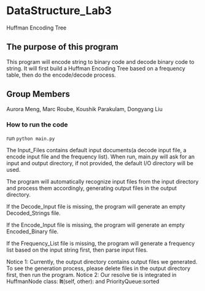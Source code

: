 # DataStructure_Lab3
Huffman Encoding Tree

## The purpose of this program
This program will encode string to binary code and decode binary code to string. It will first build a Huffman Encoding Tree based on a frequency table, then do the encode/decode process.

## Group Members
Aurora Meng, Marc Roube, Koushik Parakulam, Dongyang Liu

### How to run the code
run `python main.py`

The Input_Files contains default input documents(a decode input file, a encode input file and the frequency list). When run, main.py will ask for an input and output directory, if not provided, the default I/O directory will be used.

The program will automatically recognize input files from the input directory and process them accordingly, generating output files in the output directory.

If the Decode_Input file is missing, the program will generate an empty Decoded_Strings file.

If the Encode_Input file is missing, the program will generate an empty Encoded_Binary file.

If the Frequency_List file is missing, the program will generate a frequency list based on the input string first, then parse input files.

Notice 1: Currently, the output directory contains output files we generated. To see the generation process, please delete files in the output directory first, then run the program. 
Notice 2: Our resolve tie is integrated in HuffmanNode class: __lt__(self, other): and PriorityQueue:sorted
